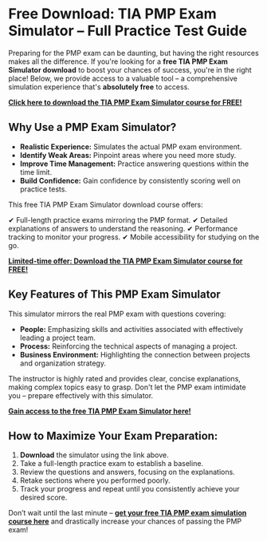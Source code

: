 # Free Download: TIA PMP Exam Simulator – Full Practice Test Guide

Preparing for the PMP exam can be daunting, but having the right resources makes all the difference. If you're looking for a **free TIA PMP Exam Simulator download** to boost your chances of success, you're in the right place! Below, we provide access to a valuable tool – a comprehensive simulation experience that's **absolutely free** to access.

[**Click here to download the TIA PMP Exam Simulator course for FREE!**](https://udemywork.com/tia-pmp-exam-simulator)

## Why Use a PMP Exam Simulator?

*   **Realistic Experience:** Simulates the actual PMP exam environment.
*   **Identify Weak Areas:** Pinpoint areas where you need more study.
*   **Improve Time Management:** Practice answering questions within the time limit.
*   **Build Confidence:** Gain confidence by consistently scoring well on practice tests.

This free TIA PMP Exam Simulator download course offers:

✔ Full-length practice exams mirroring the PMP format.
✔ Detailed explanations of answers to understand the reasoning.
✔ Performance tracking to monitor your progress.
✔ Mobile accessibility for studying on the go.

[**Limited-time offer: Download the TIA PMP Exam Simulator course for FREE!**](https://udemywork.com/tia-pmp-exam-simulator)

## Key Features of This PMP Exam Simulator

This simulator mirrors the real PMP exam with questions covering:

*   **People:** Emphasizing skills and activities associated with effectively leading a project team.
*   **Process:** Reinforcing the technical aspects of managing a project.
*   **Business Environment:** Highlighting the connection between projects and organization strategy.

The instructor is highly rated and provides clear, concise explanations, making complex topics easy to grasp. Don't let the PMP exam intimidate you – prepare effectively with this simulator.

[**Gain access to the free TIA PMP Exam Simulator here!**](https://udemywork.com/tia-pmp-exam-simulator)

## How to Maximize Your Exam Preparation:

1.  **Download** the simulator using the link above.
2.  Take a full-length practice exam to establish a baseline.
3.  Review the questions and answers, focusing on the explanations.
4.  Retake sections where you performed poorly.
5.  Track your progress and repeat until you consistently achieve your desired score.

Don’t wait until the last minute – **[get your free TIA PMP exam simulation course here](https://udemywork.com/tia-pmp-exam-simulator)** and drastically increase your chances of passing the PMP exam!
